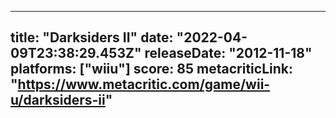 
---
title: "Darksiders II"
date: "2022-04-09T23:38:29.453Z"
releaseDate: "2012-11-18"
platforms: ["wiiu"]
score: 85
metacriticLink: "https://www.metacritic.com/game/wii-u/darksiders-ii"
---
